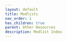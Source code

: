 ```yaml
---
layout: default
title: Modlists
nav_order: 1
has_children: true
parent: Other Resources
description: Modlist Index
---
```

